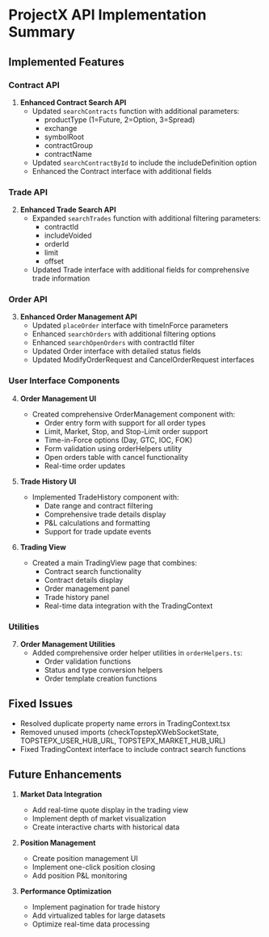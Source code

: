 # ProjectX API Implementation Summary

## Implemented Features

### Contract API
1. **Enhanced Contract Search API**
   - Updated `searchContracts` function with additional parameters:
     - productType (1=Future, 2=Option, 3=Spread)
     - exchange
     - symbolRoot
     - contractGroup
     - contractName
   - Updated `searchContractById` to include the includeDefinition option
   - Enhanced the Contract interface with additional fields

### Trade API
2. **Enhanced Trade Search API**
   - Expanded `searchTrades` function with additional filtering parameters:
     - contractId
     - includeVoided
     - orderId
     - limit
     - offset
   - Updated Trade interface with additional fields for comprehensive trade information

### Order API 
3. **Enhanced Order Management API**
   - Updated `placeOrder` interface with timeInForce parameters
   - Enhanced `searchOrders` with additional filtering options
   - Enhanced `searchOpenOrders` with contractId filter
   - Updated Order interface with detailed status fields
   - Updated ModifyOrderRequest and CancelOrderRequest interfaces

### User Interface Components
4. **Order Management UI**
   - Created comprehensive OrderManagement component with:
     - Order entry form with support for all order types
     - Limit, Market, Stop, and Stop-Limit order support
     - Time-in-Force options (Day, GTC, IOC, FOK)
     - Form validation using orderHelpers utility
     - Open orders table with cancel functionality
     - Real-time order updates

5. **Trade History UI**
   - Implemented TradeHistory component with:
     - Date range and contract filtering
     - Comprehensive trade details display
     - P&L calculations and formatting
     - Support for trade update events

6. **Trading View**
   - Created a main TradingView page that combines:
     - Contract search functionality
     - Contract details display
     - Order management panel
     - Trade history panel
     - Real-time data integration with the TradingContext

### Utilities
7. **Order Management Utilities**
   - Added comprehensive order helper utilities in `orderHelpers.ts`:
     - Order validation functions
     - Status and type conversion helpers
     - Order template creation functions

## Fixed Issues
- Resolved duplicate property name errors in TradingContext.tsx
- Removed unused imports (checkTopstepXWebSocketState, TOPSTEPX_USER_HUB_URL, TOPSTEPX_MARKET_HUB_URL)
- Fixed TradingContext interface to include contract search functions

## Future Enhancements
1. **Market Data Integration**
   - Add real-time quote display in the trading view
   - Implement depth of market visualization
   - Create interactive charts with historical data

2. **Position Management**
   - Create position management UI
   - Implement one-click position closing
   - Add position P&L monitoring

3. **Performance Optimization**
   - Implement pagination for trade history
   - Add virtualized tables for large datasets
   - Optimize real-time data processing

